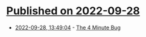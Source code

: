 # [Published on 2022-09-28](index.md)

* [2022-09-28, 13:49:04](https://lobste.rs/s/bnt9sa/4_minute_bug) - [The 4 Minute Bug](https://kinduff.com/2022/09/28/the-4-minute-bug/)
